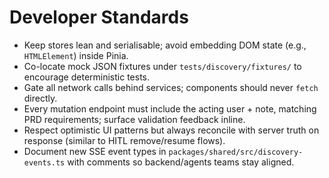 # Developer Standards
- Keep stores lean and serialisable; avoid embedding DOM state (e.g., `HTMLElement`) inside Pinia.
- Co-locate mock JSON fixtures under `tests/discovery/fixtures/` to encourage deterministic tests.
- Gate all network calls behind services; components should never `fetch` directly.
- Every mutation endpoint must include the acting user + note, matching PRD requirements; surface validation feedback inline.
- Respect optimistic UI patterns but always reconcile with server truth on response (similar to HITL remove/resume flows).
- Document new SSE event types in `packages/shared/src/discovery-events.ts` with comments so backend/agents teams stay aligned.
